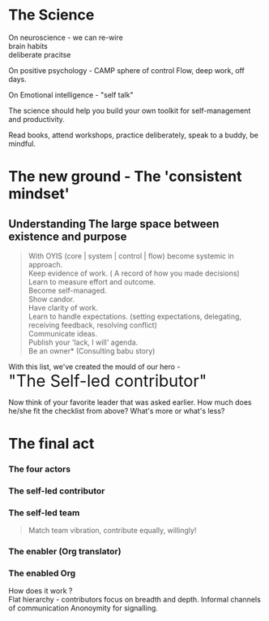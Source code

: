 The Science
=


On neuroscience - we can re-wire  
brain
habits  
deliberate pracitse

On positive psychology - CAMP
sphere of control
Flow, deep work, off days.

On Emotional intelligence -
"self talk"


The science should help you build your own toolkit for self-management and productivity.

Read books, attend workshops, practice deliberately, speak to a buddy, be mindful. 

The new ground - The 'consistent mindset'
=

##  Understanding The large space between existence and purpose  

> With OYIS (core | system | control | flow) become systemic in approach.  
> Keep evidence of work. ( A record of how you made decisions)  
> Learn to measure effort and outcome.  
> Become self-managed.  
> Show candor.  
> Have clarity of work.  
> Learn to handle expectations. (setting expectations, delegating, receiving feedback, resolving conflict)  
> Communicate ideas.  
> Publish your 'lack, I will' agenda.  
> Be an owner* (Consulting babu story)  


With this list, we've created the mould of our hero -  
  <font size="6"> "The Self-led contributor" </font>

Now think of your favorite leader that was asked earlier. How much does he/she fit the checklist from above? What's more or what's less?



The final act
=

### The four actors

### The self-led contributor

### The self-led team
> Match team vibration, contribute equally, willingly!

### The enabler (Org translator)

### The enabled Org

How does it work ?  
Flat hierarchy - contributors focus on breadth and depth.
Informal channels of communication
Anonoymity for signalling.



